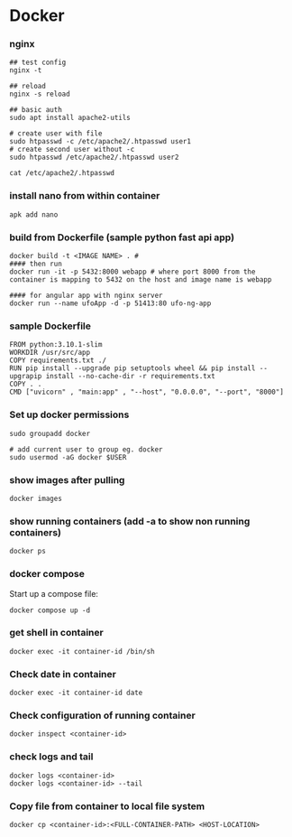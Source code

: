 # Docker 

###  nginx 
	
	## test config 
	nginx -t
	
	## reload
	nginx -s reload

	## basic auth 
	sudo apt install apache2-utils
	
	# create user with file
	sudo htpasswd -c /etc/apache2/.htpasswd user1
	# create second user without -c 
	sudo htpasswd /etc/apache2/.htpasswd user2

	cat /etc/apache2/.htpasswd
	
	
### install nano from within container 

	apk add nano

### build from Dockerfile  (sample python fast api app)

    docker build -t <IMAGE NAME> . # 
    #### then run 
    docker run -it -p 5432:8000 webapp # where port 8000 from the container is mapping to 5432 on the host and image name is webapp
    
	#### for angular app with nginx server
	docker run --name ufoApp -d -p 51413:80 ufo-ng-app
	
### sample Dockerfile 

    FROM python:3.10.1-slim
    WORKDIR /usr/src/app
    COPY requirements.txt ./
    RUN pip install --upgrade pip setuptools wheel && pip install --upgrapip install --no-cache-dir -r requirements.txt
    COPY . .
    CMD ["uvicorn" , "main:app" , "--host", "0.0.0.0", "--port", "8000"]

### Set up docker permissions

    sudo groupadd docker
    
    # add current user to group eg. docker  
	sudo usermod -aG docker $USER

### show images after pulling  

    docker images
 
 ### show running containers (add -a to show non running containers)

	docker ps  

### docker compose 

Start up a compose file:  

    docker compose up -d

### get shell in container 

    docker exec -it container-id /bin/sh

### Check date in container 

    docker exec -it container-id date


### Check configuration of running container 

    docker inspect <container-id>

### check logs  and tail
	docker logs <container-id>
 	docker logs <container-id> --tail 

### Copy file from container to local file system  

    docker cp <container-id>:<FULL-CONTAINER-PATH> <HOST-LOCATION>

